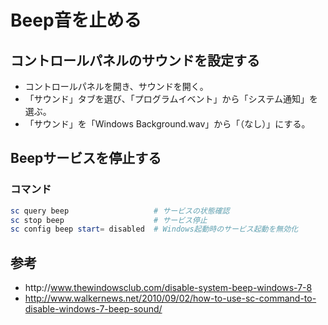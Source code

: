 ﻿# Beep音を止める

## コントロールパネルのサウンドを設定する

- コントロールパネルを開き、サウンドを開く。
- 「サウンド」タブを選び、「プログラムイベント」から「システム通知」を選ぶ。
- 「サウンド」を「Windows Background.wav」から「（なし）」にする。

## Beepサービスを停止する
### コマンド

```powershell
sc query beep                   # サービスの状態確認
sc stop beep                    # サービス停止
sc config beep start= disabled  # Windows起動時のサービス起動を無効化
```

## 参考

- http:/\/www.thewindowsclub.com/disable-system-beep-windows-7-8
- http://www.walkernews.net/2010/09/02/how-to-use-sc-command-to-disable-windows-7-beep-sound/
